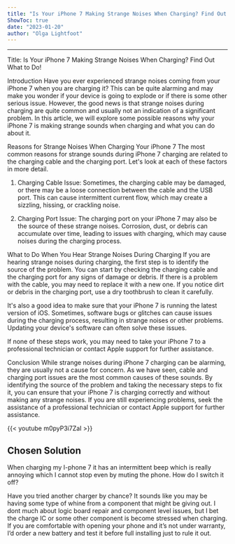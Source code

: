 ```yaml
---
title: "Is Your iPhone 7 Making Strange Noises When Charging? Find Out What to Do!"
ShowToc: true 
date: "2023-01-20"
author: "Olga Lightfoot"
---
```

*****
Title: Is Your iPhone 7 Making Strange Noises When Charging? Find Out What to Do!

Introduction
Have you ever experienced strange noises coming from your iPhone 7 when you are charging it? This can be quite alarming and may make you wonder if your device is going to explode or if there is some other serious issue. However, the good news is that strange noises during charging are quite common and usually not an indication of a significant problem. In this article, we will explore some possible reasons why your iPhone 7 is making strange sounds when charging and what you can do about it.

Reasons for Strange Noises When Charging Your iPhone 7
The most common reasons for strange sounds during iPhone 7 charging are related to the charging cable and the charging port. Let's look at each of these factors in more detail.

1. Charging Cable Issue: Sometimes, the charging cable may be damaged, or there may be a loose connection between the cable and the USB port. This can cause intermittent current flow, which may create a sizzling, hissing, or crackling noise.

2. Charging Port Issue: The charging port on your iPhone 7 may also be the source of these strange noises. Corrosion, dust, or debris can accumulate over time, leading to issues with charging, which may cause noises during the charging process.

What to Do When You Hear Strange Noises During Charging
If you are hearing strange noises during charging, the first step is to identify the source of the problem. You can start by checking the charging cable and the charging port for any signs of damage or debris. If there is a problem with the cable, you may need to replace it with a new one. If you notice dirt or debris in the charging port, use a dry toothbrush to clean it carefully.

It's also a good idea to make sure that your iPhone 7 is running the latest version of iOS. Sometimes, software bugs or glitches can cause issues during the charging process, resulting in strange noises or other problems. Updating your device's software can often solve these issues.

If none of these steps work, you may need to take your iPhone 7 to a professional technician or contact Apple support for further assistance.

Conclusion
While strange noises during iPhone 7 charging can be alarming, they are usually not a cause for concern. As we have seen, cable and charging port issues are the most common causes of these sounds. By identifying the source of the problem and taking the necessary steps to fix it, you can ensure that your iPhone 7 is charging correctly and without making any strange noises. If you are still experiencing problems, seek the assistance of a professional technician or contact Apple support for further assistance.

{{< youtube m0pyP3i7ZaI >}} 



## Chosen Solution
 When charging my I-phone 7 it has an intermittent beep which is really annoying which I cannot stop even by muting the phone. How do I switch it off?

 Have you tried another charger by chance?  It sounds like you may be having some type of whine from a component that might be giving out.  I dont much about logic board repair and component level issues, but I bet the charge IC or some other component is become stressed when charging.  If you are comfortable with opening your phone and it’s not under warranty, I’d order a new battery and test it before full installing just to rule it out.




